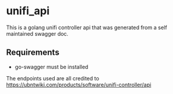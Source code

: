 # unifi_api

This is a golang unifi controller api that was generated from a self maintained swagger doc.


## Requirements
- go-swagger must be installed


The endpoints used are all credited to https://ubntwiki.com/products/software/unifi-controller/api